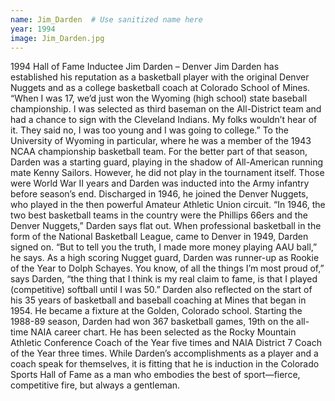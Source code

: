 ```yaml
---
name: Jim_Darden  # Use sanitized name here
year: 1994
image: Jim_Darden.jpg
---
```


1994 Hall of Fame Inductee Jim Darden – Denver
Jim Darden has established his reputation as a basketball player with the original Denver Nuggets and as
a college basketball coach at Colorado School of Mines.
“When I was 17, we’d just won the Wyoming (high school) state baseball championship. I was selected
as third baseman on the All-District team and had a chance to sign with the Cleveland Indians. My folks
wouldn’t hear of it. They said no, I was too young and I was going to college.”
To the University of Wyoming in particular, where he was a member of the 1943 NCAA championship
basketball team. For the better part of that season, Darden was a starting guard, playing in the shadow
of All-American running mate Kenny Sailors. However, he did not play in the tournament itself. Those
were World War II years and Darden was inducted into the Army infantry before season’s end.
Discharged in 1946, he joined the Denver Nuggets, who played in the then powerful Amateur Athletic
Union circuit. “In 1946, the two best basketball teams in the country were the Phillips 66ers and the
Denver Nuggets,” Darden says flat out.
When professional basketball in the form of the National Basketball League, came to Denver in 1949,
Darden signed on. “But to tell you the truth, I made more money playing AAU ball,” he says. As a high
scoring Nugget guard, Darden was runner-up as Rookie of the Year to Dolph Schayes.
You know, of all the things I’m most proud of,” says Darden, “the thing that I think is my real claim to
fame, is that I played (competitive) softball until I was 50.” Darden also reflected on the start of his 35
years of basketball and baseball coaching at Mines that began in 1954. He became a fixture at the
Golden, Colorado school. Starting the 1988-89 season, Darden had won 367 basketball games, 19th on
the all-time NAIA career chart. He has been selected as the Rocky Mountain Athletic Conference Coach
of the Year five times and NAIA District 7 Coach of the Year three times.
While Darden’s accomplishments as a player and a coach speak for themselves, it is fitting that he is
induction in the Colorado Sports Hall of Fame as a man who embodies the best of sport—fierce,
competitive fire, but always a gentleman.